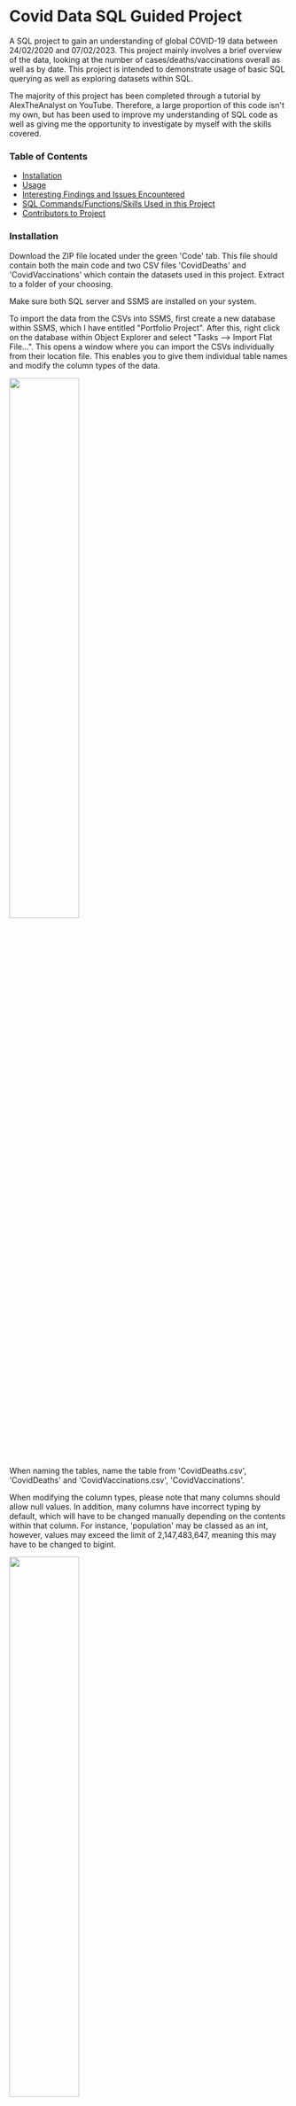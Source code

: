 # Covid Data SQL Guided Project
A SQL project to gain an understanding of global COVID-19 data between 24/02/2020 and 07/02/2023. 
This project mainly involves a brief overview of the data, looking at the number of cases/deaths/vaccinations overall as well as by date.
This project is intended to demonstrate usage of basic SQL querying as well as exploring datasets within SQL.

The majority of this project has been completed through a tutorial by AlexTheAnalyst on YouTube. Therefore, a large proportion of this code isn't my own, but has been used to improve my understanding of SQL code as well as giving me the opportunity to investigate by myself with the skills covered.

### Table of Contents
* [Installation](#installation)
* [Usage](#usage)
* [Interesting Findings and Issues Encountered](#interesting-findings-and-issues-encountered)
* [SQL Commands/Functions/Skills Used in this Project](#SQL-commands/functions/skills-used-in-this-project)
* [Contributors to Project](#contributors-to-project)

### Installation
Download the ZIP file located under the green 'Code' tab. This file should contain both the main code and two CSV files 'CovidDeaths' and 'CovidVaccinations' which contain the datasets used in this project. Extract to a folder of your choosing.

Make sure both SQL server and SSMS are installed on your system.

To import the data from the CSVs into SSMS, first create a new database within SSMS, which I have entitled "Portfolio Project".
After this, right click on the database within Object Explorer and select "Tasks --> Import Flat File...".
This opens a window where you can import the CSVs individually from their location file. This enables you to give them individual table names and modify the column types of the data.

<img src="https://user-images.githubusercontent.com/125564099/224351408-a97901c3-5c70-40c4-87a2-95b56f3cce9c.png" width=50%>

When naming the tables, name the table from 'CovidDeaths.csv', 'CovidDeaths' and 'CovidVaccinations.csv', 'CovidVaccinations'.

When modifying the column types, please note that many columns should allow null values. In addition, many columns have incorrect typing by default, which will have to be changed manually depending on the contents within that column.
For instance, 'population' may be classed as an int, however, values may exceed the limit of 2,147,483,647, meaning this may have to be changed to bigint.

<img src="https://user-images.githubusercontent.com/125564099/224351587-23fbd162-54ce-4850-a01f-9551816e0623.png" width=50%>

When this has been completed for both datasets, open the queries included in the ZIP file, which should now execute without error.


### Usage
The query files included contain small queries that summarise the data in different ways. Ideally, these should be executed individually by highlighting a single query at a time and pressing 'Execute'. Make sure to use the name of your database (e.g. Portfolio Project) instead of 'master'.

![image](https://user-images.githubusercontent.com/125564099/224350911-a0a059a6-311e-41df-ac01-de73733f9172.png)


'CovidDeaths Explore Query.sql' contains queries that gain an understanding of the data used primarily within the CovidDeaths dataset.
'CovidVaccinations Joined with CovidDeaths.sql' contains queries that involve looking at vaccination data after joining the datasets CovidVaccinations and CovidDeaths.

Comments are included that explain the goal of each individual query along with some other comments to explain any issues encountered or interesting findings.

### Interesting Findings and Issues Encountered
#### Which country sees the highest number of cases vs population?
Dividing the total number of cases by the population of each country and ordering in descending order, we can see that Cyprus has had the highest percentage of its population infected with Covid-19.

![image](https://user-images.githubusercontent.com/125564099/224314421-4ed68ca6-588e-499f-9d57-896ddf767e9c.png)

#### Which countries have seen the highest number of Covid-19 deaths?
Looking at which countries have seen the highest number of deaths of Covid-19, I encountered an error. Locations included 'World' and 'High Income', which aren't countries. These locations all share a null value within the 'continent' column. To exclude these values and display only countries, a WHERE statement is needed to select the locations where 'continent' is NOT NULL.

![image](https://user-images.githubusercontent.com/125564099/224315447-895a0ba3-4353-42e5-96ae-e641f351c837.png)

#### Which continents/groups saw the highest death rate?
Dividing max total deaths by max total cases, you can find the death rate of individual locations and groups. From the table below, it appears that people classed within 'Low Income' see the highest death rate, followed closely by Africa. This may partly be due to poorer living conditions as well as access to affordable healthcare.
Continents/groups such as Oceania and European Union see lower death rates, this may be due to their higher quality of living as well as precautions undertaken to attempt to contain the virus.

![image](https://user-images.githubusercontent.com/125564099/224319224-fc646be1-6602-46d8-8e72-dc8ffd33df9d.png)


#### Gathering cumulative vaccinations each day
Using the PARTITION BY clause with the OVER clause, we can create a column which adds together the 'new_vaccinations' column with the 'CumulativeVaccinations' column. Here we can see the total number of vaccinations alongside the number of new vaccinations per day for each country.

![image](https://user-images.githubusercontent.com/125564099/224353965-b57bd284-bace-4caf-9f35-f889f248082b.png)

#### Which countries have the highest percentage vaccinated?
Using a CTE, we can display the countries that have seen the highest percentage of their population vaccinated. This can be achieved by finding the cumulative new vaccinations per day and then dividing the maximum value (total vaccinations) by the population of that country.
Below, we can see that some countries have well over 100% of their population vaccinated. From this, we can assume that a large proportion of the population has been vaccinated multiple times. However, this does not tell us the proportion of the population that has not been vaccinated at all.

![image](https://user-images.githubusercontent.com/125564099/224356693-43441a39-4a99-426d-8747-6f59d583f630.png)

#### What percentage of the population have been fully vaccinated and vaccinated at least once?
Utilising a similar technique as before, but with the columns 'people_vaccinated' and 'people_fully_vaccinated', we can display the countries by the percentage of the population that are fully vaccinated and partially vaccinated. This then gives an idea of the proportion of the population that aren't vaccinated.

Below, we can see that the percentages are no longer above 300% as seen previously. However, there are still countries with over 100% of their population being fully or partially vaccinated.
Gibraltar has a population of 32,677, but 42,175 people have been vaccinated at least once, and 41,465 people have been fully vaccinated. This leads to 126.9% of Gibraltar's population being fully vaccinated. This may suggest that visitors to Gibraltar may have received vaccinations whilst in the territory.

![image](https://user-images.githubusercontent.com/125564099/224358393-d8450d10-77c4-43e8-8a63-6ee99a56ccb5.png)

### SQL Commands/Functions/Skills Used in this Project
* SELECT, WHERE, ORDER BY, GROUP BY, JOIN, ON
* MAX(), SUM(), CAST()
* CREATE VIEW, OVER(), PARTITION BY, CREATE TABLE, DROP TABLE
* Using aliases for tables and columns

### Contributors to Project
* Ben Wallace 
* AlexTheAnalyst - whose content has been used to gain an understanding of SQL techniques as well as explore the dataset further.
